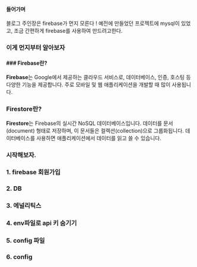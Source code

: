 
#### 들어가며
블로그 주인장은 firebase가 먼지 모른다 ! 
예전에 만들었던 프로젝트에 mysql이 있었고, 조금 간편하게 firebase를 사용하여 만드려고한다.


### 이게 먼지부터 알아보자
#### ### Firebase란?
**Firebase**는 Google에서 제공하는 클라우드 서비스로, 데이터베이스, 인증, 호스팅 등 다양한 기능을 
제공합니다. 주로 모바일 및 웹 애플리케이션을 개발할 때 많이 사용됩니다.

### Firestore란?
**Firestore**는 Firebase의 실시간 NoSQL 데이터베이스입니다. 데이터를 문서(document) 형태로 저장하며, 이 문서들은 컬렉션(collection)으로 그룹화됩니다. 데이터베이스를 사용하면 애플리케이션에서 데이터를 읽고 쓸 수 있습니다.


### 시작해보자.

### 1. firebase 회원가입
### 2. DB
### 3. 에널리틱스
### 4. env파일로 api 키 숨기기
### 5. config 파일

### 6. config




